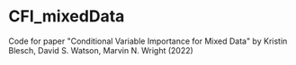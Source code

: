# CFI_mixedData
Code for paper "Conditional Variable Importance for Mixed Data" by Kristin Blesch, David S. Watson, Marvin N. Wright (2022)
